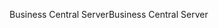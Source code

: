 <span data-ttu-id="16bd2-101">Business Central Server</span><span class="sxs-lookup"><span data-stu-id="16bd2-101">Business Central Server</span></span>